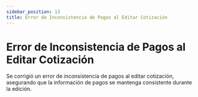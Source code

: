 ```yaml
---
sidebar_position: 13
title: Error de Inconsistencia de Pagos al Editar Cotización
---
```


# Error de Inconsistencia de Pagos al Editar Cotización

Se corrigió un error de inconsistencia de pagos al editar cotización, asegurando que la información de pagos se mantenga consistente durante la edición.

